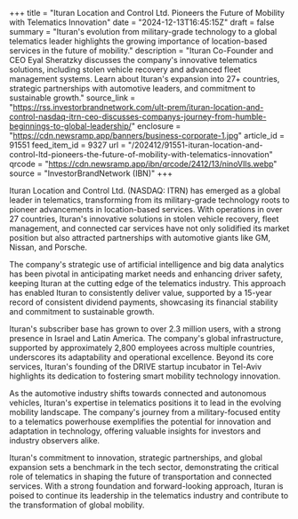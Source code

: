 +++
title = "Ituran Location and Control Ltd. Pioneers the Future of Mobility with Telematics Innovation"
date = "2024-12-13T16:45:15Z"
draft = false
summary = "Ituran's evolution from military-grade technology to a global telematics leader highlights the growing importance of location-based services in the future of mobility."
description = "Ituran Co-Founder and CEO Eyal Sheratzky discusses the company's innovative telematics solutions, including stolen vehicle recovery and advanced fleet management systems. Learn about Ituran's expansion into 27+ countries, strategic partnerships with automotive leaders, and commitment to sustainable growth."
source_link = "https://rss.investorbrandnetwork.com/ult-prem/ituran-location-and-control-nasdaq-itrn-ceo-discusses-companys-journey-from-humble-beginnings-to-global-leadership/"
enclosure = "https://cdn.newsramp.app/banners/business-corporate-1.jpg"
article_id = 91551
feed_item_id = 9327
url = "/202412/91551-ituran-location-and-control-ltd-pioneers-the-future-of-mobility-with-telematics-innovation"
qrcode = "https://cdn.newsramp.app/ibn/qrcode/2412/13/ninoVIls.webp"
source = "InvestorBrandNetwork (IBN)"
+++

<p>Ituran Location and Control Ltd. (NASDAQ: ITRN) has emerged as a global leader in telematics, transforming from its military-grade technology roots to pioneer advancements in location-based services. With operations in over 27 countries, Ituran's innovative solutions in stolen vehicle recovery, fleet management, and connected car services have not only solidified its market position but also attracted partnerships with automotive giants like GM, Nissan, and Porsche.</p><p>The company's strategic use of artificial intelligence and big data analytics has been pivotal in anticipating market needs and enhancing driver safety, keeping Ituran at the cutting edge of the telematics industry. This approach has enabled Ituran to consistently deliver value, supported by a 15-year record of consistent dividend payments, showcasing its financial stability and commitment to sustainable growth.</p><p>Ituran's subscriber base has grown to over 2.3 million users, with a strong presence in Israel and Latin America. The company's global infrastructure, supported by approximately 2,800 employees across multiple countries, underscores its adaptability and operational excellence. Beyond its core services, Ituran's founding of the DRIVE startup incubator in Tel-Aviv highlights its dedication to fostering smart mobility technology innovation.</p><p>As the automotive industry shifts towards connected and autonomous vehicles, Ituran's expertise in telematics positions it to lead in the evolving mobility landscape. The company's journey from a military-focused entity to a telematics powerhouse exemplifies the potential for innovation and adaptation in technology, offering valuable insights for investors and industry observers alike.</p><p>Ituran's commitment to innovation, strategic partnerships, and global expansion sets a benchmark in the tech sector, demonstrating the critical role of telematics in shaping the future of transportation and connected services. With a strong foundation and forward-looking approach, Ituran is poised to continue its leadership in the telematics industry and contribute to the transformation of global mobility.</p>